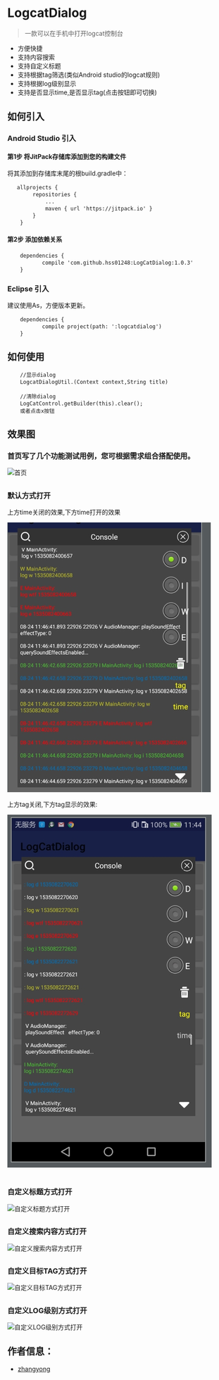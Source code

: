 

# LogcatDialog 
> 一款可以在手机中打开logcat控制台

- 方便快捷
- 支持内容搜索
- 支持自定义标题
- 支持根据tag筛选(类似Android studio的logcat规则)
- 支持根据log级别显示
- 支持是否显示time,是否显示tag(点击按钮即可切换)

## 如何引入

### Android Studio 引入

#### 第1步 将JitPack存储库添加到您的构建文件  
将其添加到存储库末尾的根build.gradle中：

       allprojects {
            repositories {
                ...
                maven { url 'https://jitpack.io' }
            }
        }

#### 第2步 添加依赖关系

        dependencies {
        	   compile 'com.github.hss01248:LogCatDialog:1.0.3'
        }


### Eclipse 引入
建议使用As，方便版本更新。

        dependencies {
               compile project(path: ':logcatdialog')
        }


## 如何使用

        //显示dialog
        LogcatDialogUtil.(Context context,String title)
                
        //清除dialog
        LogCatControl.getBuilder(this).clear();
        或者点击x按钮

## 效果图

### 首页写了几个功能测试用例，您可根据需求组合搭配使用。

![首页](http://blog.9aiplay.com/zb_users/upload/2018/06/20180622135955152964719564867.png)

##

### 默认方式打开

上方time关闭的效果,下方time打开的效果

![time](/pic/time.jpg)



上方tag关闭,下方tag显示的效果:

![tag](/pic/tag.jpg)

#

### 自定义标题方式打开

![自定义标题方式打开](http://blog.9aiplay.com/zb_users/upload/2018/06/20180622135958152964719853179.png)

##

### 自定义搜索内容方式打开

![自定义搜索内容方式打开](http://blog.9aiplay.com/zb_users/upload/2018/06/20180622140004152964720426154.png)

##

### 自定义目标TAG方式打开

![自定义目标TAG方式打开](http://blog.9aiplay.com/zb_users/upload/2018/06/20180622140001152964720177860.png)

##
### 自定义LOG级别方式打开

![自定义LOG级别方式打开](http://blog.9aiplay.com/zb_users/upload/2018/06/20180622140007152964720766879.png)



## 作者信息：

* [zhangyong](http://9aiplay.com)

